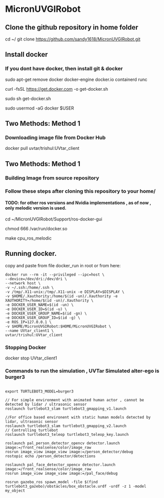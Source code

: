 # MicronUVGIRobot
## Clone the github repository in home folder
cd ~/
git clone https://github.com/sandy1618/MicronUVGIRobot.git

## Install docker
### If you dont have docker, then install git & docker 
sudo apt-get remove docker docker-engine docker.io containerd runc  

curl -fsSL https://get.docker.com -o get-docker.sh

sudo sh get-docker.sh

sudo usermod -aG docker $USER

## Two Methods: Method 1
### Downloading image file from Docker Hub

docker pull uvtar/trishul:UVtar_client

## Two Methods: Method 1
### Building Image from source repository 

### Follow these steps after cloning this repository to your home/ 
#### TODO: for other ros versions and Nvidia implementations , as of now , only melodic version is used. 

cd ~/MicronUVGIRobot/Support/ros-docker-gui 

chmod 666 /var/run/docker.so 

make cpu_ros_melodic



## Running docker. 
copy and paste from file docker_run in root or from here: 

```
docker run --rm -it --privileged --ipc=host \
--device=/dev/dri:/dev/dri \
--network host \
-v ~/.ssh:/home/.ssh \
-v /tmp/.X11-unix:/tmp/.X11-unix -e DISPLAY=$DISPLAY \
-v $HOME/.Xauthority:/home/$(id -un)/.Xauthority -e XAUTHORITY=/home/$(id -un)/.Xauthority \
-e DOCKER_USER_NAME=$(id -un) \
-e DOCKER_USER_ID=$(id -u) \
-e DOCKER_USER_GROUP_NAME=$(id -gn) \
-e DOCKER_USER_GROUP_ID=$(id -g) \
-e ROS_IP=127.0.0.1 \
-v $HOME/MicronUVGIRobot:$HOME/MicronUVGIRobot \
--name UVtar_client1 \
uvtar/trishul:UVtar_client

```
### Stopping Docker 
docker stop UVtar_client1

### Commands to run the simulation , UVTar Simulated alter-ego is burger3

```

export TURTLEBOT3_MODEL=burger3

// For simple environment with animated human actor , cannot be detected by lidar / ultrasonic sensor
roslaunch turtlebot3_slam turtlebot3_gmapping_v1.launch 

//For office based environent with static human models detected by lidar, ultrasonic sensor
roslaunch turtlebot3_slam turtlebot3_gmapping_v2.launch 
// Controlling turtlebot
roslaunch turtlebot3_teleop turtlebot3_teleop_key.launch

roslaunch pal_person_detector_opencv detector.launch image:=/front_realsense/color/image_raw
rosrun image_view image_view image:=/person_detector/debug
rostopic echo /person_detector/detections

roslaunch pal_face_detector_opencv detector.launch image:=/front_realsense/color/image_raw
rosrun image_view image_view image:=/pal_face/debug

rosrun gazebo_ros spawn_model -file $(find turtlebot3_gazebo)/obstacles/box_obstacle.urdf -urdf -z 1 -model my_object


```

